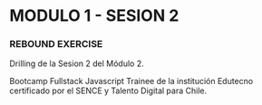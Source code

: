
# MODULO 1 - SESION 2
### REBOUND EXERCISE

Drilling de la Sesion 2 del Módulo 2.

Bootcamp Fullstack Javascript Trainee de la institución Edutecno certificado por el SENCE y Talento Digital para Chile.
